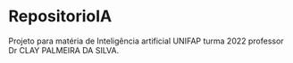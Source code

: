 # RepositorioIA
Projeto para matéria de Inteligência artificial UNIFAP turma 2022 professor Dr CLAY PALMEIRA DA SILVA.
